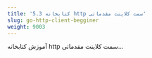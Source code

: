 ```yaml
---
title: '5.3 کتابخانه http سمت کلاینت مقدماتی'
slug: go-http-client-begginer
weight: 9003
---
```


آموزش کتابخانه http سمت کلاینت مقدماتی...